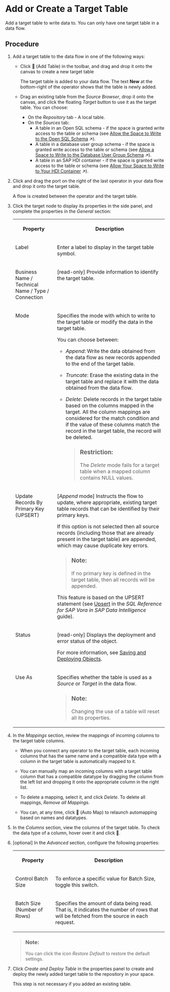 <!-- loio0fa780568975458dbd90d11d1d81f2d9 -->

<link rel="stylesheet" type="text/css" href="../css/sap-icons.css"/>

# Add or Create a Target Table

Add a target table to write data to. You can only have one target table in a data flow.



## Procedure

1.  Add a target table to the data flow in one of the following ways:

    -   Click <span class="FPA-icons"></span> \(Add Table\) in the toolbar, and drag and drop it onto the canvas to create a new target table

        The target table is added to your data flow. The text **New** at the bottom-right of the operator shows that the table is newly added.

    -   Drag an existing table from the *Source Browser*, drop it onto the canvas, and click the floating *Target* button to use it as the target table. You can choose:
        -   On the *Repository* tab - A local table.
        -   On the *Sources* tab:
            -   A table in an Open SQL schema - if the space is granted write access to the table or schema \(see [Allow the Space to Write to the Open SQL Schema](https://help.sap.com/viewer/be5967d099974c69b77f4549425ca4c0/cloud/en-US/7eaa370fe4624dea9f182ee9c9ab645f.html "To grant the space write privileges in the Open SQL schema, use the GRANT_PRIVILEGE_TO_SPACE stored procedure. Once this is done, data flows running in the space can select tables in the Open SQL schema as targets and write data to them.") :arrow_upper_right:\).
            -   A table in a database user group schema - if the space is granted write access to the table or schema \(see [Allow a Space to Write to the Database User Group Schema](https://help.sap.com/viewer/9f804b8efa8043539289f42f372c4862/cloud/en-US/5b27e03849fe4c7182bcb4274f010e90.html "To grant a space write privileges in the database user group schema, use the GRANT_PRIVILEGE_TO_SPACE stored procedure. Once this is done, data flows running in the space can select tables in the schema as targets and write data to them.") :arrow_upper_right:\).
            -   A table in an SAP HDI container - if the space is granted write access to the table or schema \(see [Allow Your Space to Write to Your HDI Container](https://help.sap.com/viewer/be5967d099974c69b77f4549425ca4c0/cloud/en-US/aa3627f987d04b5f95fec1c45083dde9.html "To allow data flows in your SAP Datasphere space to use tables in your HDI container as targets, you must set the appropriate roles and add the container to your space.") :arrow_upper_right:\).



2.  Click and drag the port on the right of the last operator in your data flow and drop it onto the target table.

    A flow is created between the operator and the target table.

3.  Click the target node to display its properties in the side panel, and complete the properties in the *General* section:


    <table>
    <tr>
    <th valign="top">

    Property


    
    </th>
    <th valign="top">

    Description


    
    </th>
    </tr>
    <tr>
    <td valign="top">
    
    Label


    
    </td>
    <td valign="top">
    
    Enter a label to display in the target table symbol.


    
    </td>
    </tr>
    <tr>
    <td valign="top">
    
    Business Name / Technical Name / Type / Connection


    
    </td>
    <td valign="top">
    
    \[read-only\] Provide information to identify the target table.


    
    </td>
    </tr>
    <tr>
    <td valign="top">
    
    Mode


    
    </td>
    <td valign="top">
    
    Specifies the mode with which to write to the target table or modify the data in the target table.

    You can choose between:

    -   *Append*: Write the data obtained from the data flow as new records appended to the end of the target table.
    -   *Truncate*: Erase the existing data in the target table and replace it with the data obtained from the data flow.
    -   *Delete*: Delete records in the target table based on the columns mapped in the target. All the column mappings are considered for the match condition and if the value of these columns match the record in the target table, the record will be deleted.

        > ### Restriction:  
        > The *Delete* mode fails for a target table when a mapped column contains NULL values.



    
    </td>
    </tr>
    <tr>
    <td valign="top">
    
    Update Records By Primary Key \(UPSERT\)


    
    </td>
    <td valign="top">
    
    \[*Append* mode\] Instructs the flow to update, where appropriate, existing target table records that can be identified by their primary keys.

    If this option is not selected then all source records \(including those that are already present in the target table\) are appended, which may cause duplicate key errors.

    > ### Note:  
    > If no primary key is defined in the target table, then all records will be appended.

    This feature is based on the UPSERT statement \(see [Upsert](https://help.sap.com/viewer/a4ae14a90e33416a90edc658d94a5c06/Cloud/en-US/972f970f9c0942d89c528f8ecc5a4977.html) in the *SQL Reference for SAP Vora in SAP Data Intelligence* guide\).


    
    </td>
    </tr>
    <tr>
    <td valign="top">
    
    Status


    
    </td>
    <td valign="top">
    
    \[read-only\] Displays the deployment and error status of the object. 

    For more information, see [Saving and Deploying Objects](../Creating-Finding-Sharing-Objects/saving-and-deploying-objects-7c0b560.md).


    
    </td>
    </tr>
    <tr>
    <td valign="top">
    
    Use As


    
    </td>
    <td valign="top">
    
    Specifies whether the table is used as a *Source* or *Target* in the data flow.

    > ### Note:  
    > Changing the use of a table will reset all its properties.


    
    </td>
    </tr>
    </table>
    
4.  In the *Mappings* section, review the mappings of incoming columns to the target table columns.

    -   When you connect any operator to the target table, each incoming columns that has the same name and a compatible data type with a column in the target table is automatically mapped to it.

    -   You can manually map an incoming columns with a target table column that has a compatible datatype by dragging the column from the left list and dropping it onto the appropriate column in the right list.

    -   To delete a mapping, select it, and click *Delete*. To delete all mappings, *Remove all Mappings.*

    -   You can, at any time, click <span class="FPA-icons"></span> \(Auto Map\) to relaunch automapping based on names and datatypes.


5.  In the *Columns* section, view the columns of the target table. To check the data type of a column, hover over it and click <span class="FPA-icons"></span>.

6.  \[optional\] In the *Advanced* section, configure the following properties:


    <table>
    <tr>
    <th valign="top">

    Property


    
    </th>
    <th valign="top">

    Description


    
    </th>
    </tr>
    <tr>
    <td valign="top">
    
    Control Batch Size


    
    </td>
    <td valign="top">
    
    To enforce a specific value for Batch Size, toggle this switch.


    
    </td>
    </tr>
    <tr>
    <td valign="top">
    
    Batch Size \(Number of Rows\)


    
    </td>
    <td valign="top">
    
    Specifies the amount of data being read. That is, it indicates the number of rows that will be fetched from the source in each request.


    
    </td>
    </tr>
    </table>
    
    > ### Note:  
    > You can click the icon *Restore Default* to restore the default settings.

7.  Click *Create and Deploy Table* in the properties panel to create and deploy the newly added target table to the repository in your space.

    This step is not necessary if you added an existing table.


